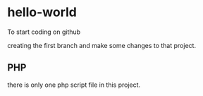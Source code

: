 # hello-world
To start coding on github

creating the first branch and make some changes to that project.

## PHP
there is only one php script file in this project.
